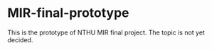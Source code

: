 # MIR-final-prototype
This is the prototype of NTHU MIR final project. The topic is not yet decided.
